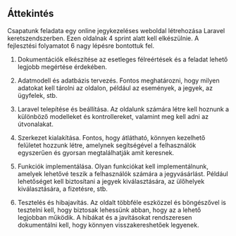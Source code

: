 ## Áttekintés
Csapatunk feladata egy online jegykezeléses weboldal létrehozása Laravel keretszendszerben. Ezen oldalnak 4 sprint alatt kell elkészülnie. A fejlesztési folyamatot 6 nagy lépésre bontottuk fel.

1. Dokumentációk elkészítése az esetleges félreértések és a feladat lehető legjobb megértése érdekében.

2. Adatmodell és adatbázis tervezés. Fontos meghatározni, hogy milyen adatokat kell tárolni az oldalon, például az események, a jegyek, az ügyfelek, stb.

3. Laravel telepítése és beállítása. Az oldalunk számára létre kell hoznunk a különböző modelleket és kontrollereket, valamint meg kell adni az útvonalakat.

4. Szerkezet kialakítása. Fontos, hogy átlátható, könnyen kezelhető felületet hozzunk létre, amelynek segítségével a felhasználók egyszerűen és gyorsan megtalálhatják amit keresnek.

5. Funkciók implementálása. Olyan funkciókat kell implementálnunk, amelyek lehetővé teszik a felhasználók számára a jegyvásárlást. Például lehetőséget kell biztosítani a jegyek kiválasztására, az ülőhelyek kiválasztására, a fizetésre, stb.

6. Tesztelés és hibajavítás. Az oldalt többféle eszközzel és böngészővel is tesztelni kell, hogy biztosak lehessünk abban, hogy az a lehető legjobban működik. A hibákat és a javításokat rendszeresen dokumentálni kell, hogy könnyen visszakereshetőek legyenek.